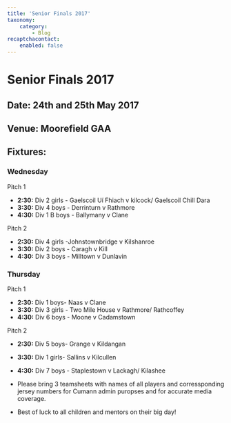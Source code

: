 ```yaml
---
title: 'Senior Finals 2017'
taxonomy:
    category:
        - Blog
recaptchacontact:
    enabled: false
---
```


# Senior Finals 2017 #
## Date: 24th and 25th May 2017 ##
## Venue: Moorefield GAA ##

## Fixtures: ##

### Wednesday ###

Pitch 1
* __2:30:__ Div 2 girls - Gaelscoil Uí Fhiach v kilcock/ Gaelscoil Chill Dara
* __3:30:__ Div 4 boys - Derrinturn v Rathmore
* __4:30:__ Div 1 B boys - Ballymany v Clane

Pitch 2
* __2:30:__ Div 4 girls -Johnstownbridge v Kilshanroe
* __3:30:__ Div 2 boys - Caragh v Kill
* __4:30:__ Div 3 boys - Milltown v Dunlavin

### Thursday ###

Pitch 1
* __2:30:__ Div 1 boys- Naas v Clane
* __3:30:__ Div 3 girls - Two Mile House v Rathmore/ Rathcoffey
* __4:30:__ Div 6 boys - Moone v Cadamstown

Pitch 2
* __2:30:__ Div 5 boys- Grange v Kildangan
* __3:30:__ Div 1 girls- Sallins v Kilcullen
* __4:30:__ Div 7 boys - Staplestown v Lackagh/ Kilashee

* Please bring 3 teamsheets with names of all players and corressponding jersey numbers for Cumann admin puropses and for accurate media coverage.
* Best of luck to all children and mentors on their big day! 
